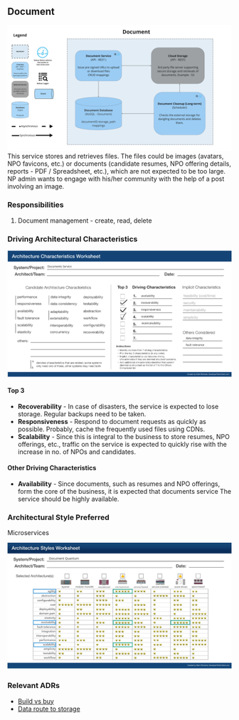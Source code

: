 ## Document

![Image](../diagrams/quanta/documents-quanta.jpg)
This service stores and retrieves files. The files could be images (avatars, NPO favicons, etc.) or documents (candidate resumes, NPO offering details, reports - PDF / Spreadsheet, etc.), which are not expected to be too large. NP admin wants to engage with his/her community with the help of a post involving an image. 

### Responsibilities

1. Document management - create, read, delete

### Driving Architectural Characteristics

![Image](../images/documents-quantum-worksheet.png)

#### Top 3

- **Recoverability** - In case of disasters, the service is expected to lose storage. Regular backups need to be taken.
- **Responsiveness** - Respond to document requests as quickly as possible. Probably, cache the frequently used files using CDNs.
- **Scalability** - Since this is integral to the business to store resumes, NPO offerings, etc., traffic on the service is expected to quickly rise with the increase in no. of NPOs and candidates.

#### Other Driving Characteristics

- **Availability** - Since documents, such as resumes and NPO offerings, form the core of the business, it is expected that documents service The service should be highly available.

### Architectural Style Preferred

Microservices

![Image](../images/document-quantum-arch-characteristics.jpg)

### Relevant ADRs

- [Build vs buy](../ADRs/003.adr-build-vs-buy.md)
- [Data route to storage](../ADRs/008.adr-upload-directly-to-document-storage.md)
